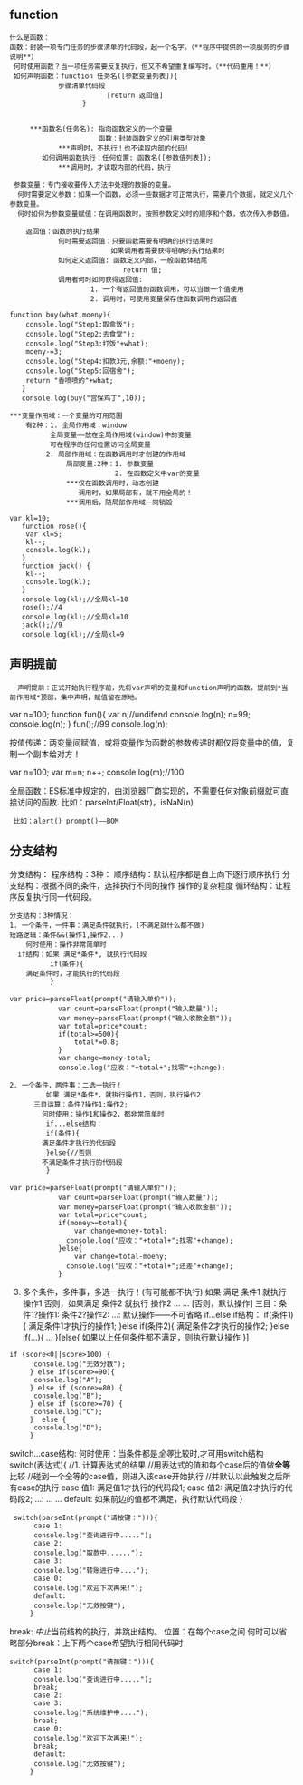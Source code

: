 ## function ##
    什么是函数：
    函数：封装一项专门任务的步骤清单的代码段，起一个名字。（**程序中提供的一项服务的步骤说明**）
     何时使用函数？当一项任务需要反复执行，但又不希望重复编写时。（**代码重用！**）
     如何声明函数：function 任务名([参数变量列表]){
    			步骤清单代码段
                            [return 返回值]
                      }
  

         ***函数名(任务名): 指向函数定义的一个变量
                          函数：封装函数定义的引用类型对象
                ***声明时，不执行！也不读取内部的代码!
            如何调用函数执行：任何位置: 函数名([参数值列表]);
                ***调用时，才读取内部的代码，执行
                
     参数变量：专门接收要传入方法中处理的数据的变量。
      何时需要定义参数：如果一个函数，必须一些数据才可正常执行，需要几个数据，就定义几个参数变量。
      何时如何为参数变量赋值：在调用函数时，按照参数定义时的顺序和个数，依次传入参数值。
      
        返回值：函数的执行结果
                何时需要返回值：只要函数需要有明确的执行结果时
                             如果调用者需要获得明确的执行结果时
                如何定义返回值: 函数定义内部，一般函数体结尾
                                return 值;
                调用者何时如何获得返回值:
                        1. 一个有返回值的函数调用，可以当做一个值使用
                        2. 调用时，可使用变量保存住函数调用的返回值
    
    function buy(what,moeny){
        console.log("Step1:取盒饭");
        console.log("Step2:去食堂");
        console.log("Step3:打饭"+what);
        moeny-=3;
        console.log("Step4:扣款3元,余额:"+moeny);
        console.log("Step5:回宿舍");
        return "香喷喷的"+what;
       }
       console.log(buy("宫保鸡丁",10)); 
    
    ***变量作用域：一个变量的可用范围
        有2种：1. 全局作用域：window
    	      全局变量——放在全局作用域(window)中的变量
              可在程序的任何位置访问全局变量
             2. 局部作用域：在函数调用时才创建的作用域
                  局部变量:2种：1. 参数变量
                              2. 在函数定义中var的变量
                  ***仅在函数调用时，动态创建
                     调用时，如果局部有，就不用全局的！
                  ***调用后，随局部作用域一同销毁
    
    var kl=10;
       function rose(){
        var kl=5;
        kl--;
        console.log(kl);
       }
       function jack() {
        kl--;
        console.log(kl);
       }
       console.log(kl);//全局kl=10
       rose();//4
       console.log(kl);//全局kl=10
       jack();//9
       console.log(kl);//全局kl=9
    

## 声明提前 ##
      声明提前：正式开始执行程序前，先将var声明的变量和function声明的函数，提前到*当前作用域*顶部，集中声明，赋值留在原地。
  


var n=100;
			function fun(){
				var n;//undifend
				console.log(n);
				n=99;
				console.log(n);
			}
			fun();//99
			console.log(n);

按值传递：两变量间赋值，或将变量作为函数的参数传递时都仅将变量中的值，复制一个副本给对方！


var n=100;
			var m=n;
			n++;
			console.log(m);//100

全局函数：ES标准中规定的，由浏览器厂商实现的，不需要任何对象前缀就可直接访问的函数.
     比如：parseInt/Float(str)，isNaN(n)

     比如：alert() prompt()——BOM
## 分支结构 ##
分支结构：
    程序结构：3种：
     顺序结构：默认程序都是自上向下逐行顺序执行
     分支结构：根据不同的条件，选择执行不同的操作
             操作的复杂程度
     循环结构：让程序反复执行同一代码段。

    分支结构：3种情况：
    1. 一个条件，一件事：满足条件就执行，(不满足就什么都不做)
    短路逻辑：条件&&(操作1,操作2...)
        何时使用：操作非常简单时
      if结构：如果 满足*条件*, 就执行代码段
              if(条件){
	 	满足条件时，才能执行的代码段
              }

```
var price=parseFloat(prompt("请输入单价"));
			var count=parseFloat(prompt("输入数量"));
			var money=parseFloat(prompt("输入收款金额"));
            var total=price*count;
			if(total>=500){
				total*=0.8;
			}
			var change=money-total;
			console.log("应收："+total+";找零"+change);
```

    2. 一个条件，两件事：二选一执行！
             如果 满足*条件*，就执行操作1，否则，执行操作2
          三目运算：条件?操作1:操作2;
            何时使用：操作1和操作2，都非常简单时
             if...else结构：
             if(条件){
    	    满足条件才执行的代码段
             }else{//否则
    	    不满足条件才执行的代码段
             }

```
var price=parseFloat(prompt("请输入单价"));
			var count=parseFloat(prompt("输入数量"));
			var money=parseFloat(prompt("输入收款金额"));
			var total=price*count;
			if(money>=total){
				var change=money-total;
			  console.log("应收："+total+";找零"+change);
			}else{
				var change=total-moeny;
			  console.log("应收："+total+";还差"+change);
			}
```
   3. 多个条件，多件事，多选一执行！(有可能都不执行)
         如果 满足 条件1 就执行 操作1
    否则，如果满足 条件2 就执行 操作2
    ... ...
                      [否则，默认操作]
      三目：条件1?操作1:
            条件2?操作2:
                    ...:
                默认操作——不可省略
      if...else if结构：
           if(条件1){
		满足条件1才执行的操作1;
            }else if(条件2){
		满足条件2才执行的操作2;
            }else if(...){
		...
            }[else{
 		如果以上任何条件都不满足，则执行默认操作
            }]
```
if (score<0||score>100) {
      console.log("无效分数");
     } else if(score>=90){
      console.log("A");
     } else if (score>=80) {
      console.log("B");
     } else if (score>=70) {
      console.log("C");
     }  else {
      console.log("D");
     }
```

  

switch...case结构:
何时使用：当条件都是*全等*比较时,才可用switch结构
  switch(表达式){ //1. 计算表达式的结果
    //用表达式的值和每个case后的值做**全等**比较
    //碰到一个全等的case值，则进入该case开始执行
//并默认以此触发之后所有case的执行
case 值1:
     满足值1才执行的代码段1;
    case 值2:
         满足值2才执行的代码段2;
         ...:
         ... ...
     default:
     如果前边的值都不满足，执行默认代码段
  }

```
 switch(parseInt(prompt("请按键："))){
      case 1:
      console.log("查询进行中.....");
      case 2:
      console.log("取款中......");
      case 3:
      console.log("转账进行中....");
      case 0:
      console.log("欢迎下次再来!");
      default:
      console.lop("无效按键");
     }
```

  break: *中止*当前结构的执行，并跳出结构。
    位置：在每个case之间
  何时可以省略部分break：上下两个case希望执行相同代码时

```
switch(parseInt(prompt("请按键："))){
      case 1:
      console.log("查询进行中.....");
      break;
      case 2:
      case 3:
      console.log("系统维护中....");
      break;
      case 0:
      console.log("欢迎下次再来!");
      break;
      default:
      console.log("无效按键");
     }
```


  
